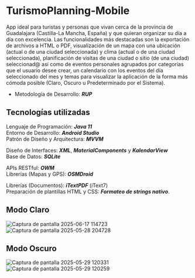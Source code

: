 # TurismoPlanning-Mobile
App ideal para turistas y personas que vivan cerca de la provincia de Guadalajara (Castilla-La Mancha, España) y que quieran organizar su día a día con excelencia. Las funcionalidades más destacadas son la exportación de archivos a HTML o PDF, visualización de un mapa con una ubicación (actual o de una ciudad seleccionada) y clima (actual o de una ciudad seleccionada), planificación de visitas de una ciudad o sitio (de una ciudad) seleccionad@ así como de eventos personales agrupados por categorías que el usuario desee crear, un calendario con los eventos del día seleccionado del mes y temas para visualizar la aplicación de la forma más cómoda posible (Claro, Oscuro u Predeterminado por el Sistema).  
  
- Metodología de Desarrollo: **_RUP_**  

Tecnologías utilizadas
-
Lenguaje de Programación: **_Java 11_**  
Entorno de Desarrollo: **_Android Studio_**  
Patrón de Diseño y Arquitectura: **_MVVM_**  

Diseño de Interfaces: **_XML_**, **_MaterialComponents_** y **_KalendarView_**  
Base de Datos: **_SQLite_**  

APIs RESTful: **_OWM_**  
Librerías (Mapas y GPS): **_OSMDroid_**  

Librerías (Documentos): **_iTextPDF_** (iText7)  
Preparación de plantillas HTML y CSS: **_Formateo de strings nativo_**.  

Modo Claro
-
![Captura de pantalla 2025-06-17 114723](https://github.com/user-attachments/assets/152a34b9-1e84-4f38-881f-e75e05b6b1ad)
![Captura de pantalla 2025-05-28 204728](https://github.com/user-attachments/assets/dfab89c4-7901-4f8c-992c-f92dfb4db95d)

Modo Oscuro
-
![Captura de pantalla 2025-05-29 120331](https://github.com/user-attachments/assets/43907c79-1d75-40e1-bbb8-53e8b4364c90)
![Captura de pantalla 2025-05-29 120259](https://github.com/user-attachments/assets/33a51885-08f3-4cb3-895b-aecaf21b179c)
